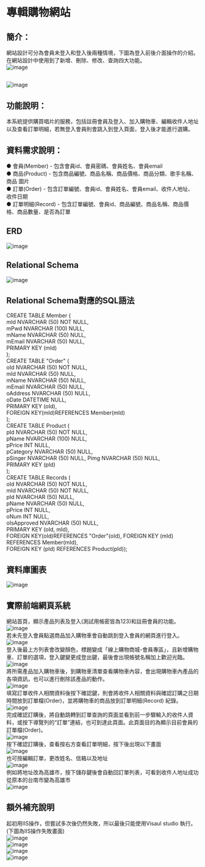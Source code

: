 # 專輯購物網站
## 簡介： 
網站設計可分為會員未登入和登入後兩種情境，下圖為登入前後介面操作的介紹。在網站設計中使用到了新增、刪除、修改、查詢四大功能。  
![image](https://user-images.githubusercontent.com/96182969/196511383-0e67a0c4-4063-47e1-877d-8bf56c868a5b.png)  
##  
![image](https://user-images.githubusercontent.com/96182969/196511415-6a720dda-8414-453e-82dc-4fdee610e459.png)  

## 功能說明：
本系統提供購買唱片的服務，包括註冊會員及登入、加入購物車、編輯收件人地址以及查看訂單明細，若無登入會員則會跳入到登入頁面，登入後才能進行選購。  
## 資料需求說明： 
● 會員(Member) - 包含會員id、會員密碼、會員姓名、會員email   
● 商品(Product) - 包含商品編號、商品名稱、商品價格、商品分類、歌手名稱、商品 圖片  
● 訂單(Order) - 包含訂單編號、會員id、會員姓名、會員email、收件人地址、收件日期  
● 訂單明細(Record) - 包含訂單編號、會員id、商品編號、商品名稱、商品價格、商品數量、是否為訂單  
## ERD
![image](https://user-images.githubusercontent.com/96182969/196511602-26a7f422-f52c-41b7-a321-3f35d7838006.png)  
## Relational Schema
![image](https://user-images.githubusercontent.com/96182969/196511660-ec240b7d-85e8-4749-b451-f886d3503d1c.png)  
## Relational Schema對應的SQL語法
CREATE TABLE Member (  
mId	NVARCHAR (50) NOT NULL,   
mPwd NVARCHAR (100) NULL,   
mName NVARCHAR (50) NULL,   
mEmail NVARCHAR (50) NULL,   
PRIMARY KEY (mId)  
);  
CREATE TABLE "Order" (  
oId	NVARCHAR (50) NOT NULL,   
mId		NVARCHAR (50) NULL,   
mName		NVARCHAR (50) NULL,   
mEmail NVARCHAR (50) NULL,   
oAddress NVARCHAR (50) NULL,   
oDate	DATETIME	NULL,   
PRIMARY KEY (oId),  
    FOREIGN KEY(mId)REFERENCES Member(mId)  
);  
CREATE TABLE Product (  
pId	NVARCHAR (50) NOT NULL,   
pName		NVARCHAR (100) NULL,  
pPrice	INT	NULL,   
pCategory NVARCHAR (50) NULL,  
pSinger NVARCHAR (50) NULL, 
Pimg	NVARCHAR (50) NULL,   
PRIMARY KEY (pId)  
);  
CREATE TABLE Records (  
oId	NVARCHAR (50) NOT NULL,  
mId		NVARCHAR (50) NOT NULL,   
pId	NVARCHAR (50) NULL,   
pName			NVARCHAR (50) NULL,  
pPrice	INT	NULL,  
oNum	INT	NULL,  
oIsApproved NVARCHAR (50) NULL,   
PRIMARY KEY (oId, mId),  
   FOREIGN KEY(oId)REFERENCES "Order"(oId), 
   FOREIGN KEY (mId) REFERENCES Member(mId),   
   FOREIGN KEY (pId) REFERENCES Product(pId));  

## 資料庫圖表
![image](https://user-images.githubusercontent.com/96182969/196512727-3f5ba989-2f38-4552-b15a-df0d892045e3.png)  
## 實際前端網頁系統
網站首頁，顯示產品列表及登入(測試用帳密皆為123)和註冊會員的功能。  
 ![image](https://user-images.githubusercontent.com/96182969/196512921-f7cd1012-7b0e-4098-b221-834446867277.png)  
若未先登入會員點選商品加入購物車會自動跳到登入會員的網頁進行登入。  
![image](https://user-images.githubusercontent.com/96182969/196512967-9919f386-0fb0-468b-8624-516c2b46e4dc.png)  
登入後最上方列表會改變顏色，標題變成「線上購物商城-會員專區」，且新增購物車、訂單的選項，登入鍵變更成登出鍵，最後會出現帳號名稱加上歡迎光臨。  
 ![image](https://user-images.githubusercontent.com/96182969/196512994-213759cc-bd8d-4678-a971-55e3bea1de9c.png)  
將所需產品加入購物車後，到購物車清單查看購物車內容，會出現購物車內產品的各項資訊，也可以進行刪除該產品的動作。  
![image](https://user-images.githubusercontent.com/96182969/196513034-86995231-b114-4aca-9033-821313299f20.png)  
填寫訂單收件人相關資料後按下確認鍵，則會將收件人相關資料與確認訂購之日期時間放到訂單檔(Order)，並將購物車的商品放到訂單明細(Record) 紀錄。  
 ![image](https://user-images.githubusercontent.com/96182969/196513053-953f89e8-e621-43f5-9444-9bc47373852f.png)  
完成確認訂購後，將自動跳轉到訂單查詢的頁面並看到前一步驟輸入的收件人資料，或按下導覽列的“訂單”連結，也可到達此頁面。此頁面目的為顯示目前會員的訂單檔(Order)。  
![image](https://user-images.githubusercontent.com/96182969/196513096-351031e8-23d0-4773-9c68-a25745f34f3c.png)  
按下確認訂購後，查看按右方查看訂單明細，按下後出現以下畫面  
 ![image](https://user-images.githubusercontent.com/96182969/196513127-0730a3fa-49c6-4a9f-8345-32a548f2aa16.png)  
也可按編輯訂單，更改姓名、信箱以及地址  
![image](https://user-images.githubusercontent.com/96182969/196513161-8f411468-8e05-4bce-be7d-d282d7ef61fc.png)  
例如將地址改為高雄市，按下儲存鍵後會自動回訂單列表，可看到收件人地址成功從原本的台南市變為高雄市  
![image](https://user-images.githubusercontent.com/96182969/196513179-c4bf0b57-ebae-44d2-afdc-2b76f049f91d.png)  

## 額外補充說明 
起初用IIS操作，但嘗試多次後仍然失敗，所以最後只能使用Visaul studio 執行。   
(下圖為IIS操作失敗畫面)  
![image](https://user-images.githubusercontent.com/96182969/196513282-32047218-0328-423d-8495-c5deb1841611.png)  
![image](https://user-images.githubusercontent.com/96182969/196513307-15fe4f01-cecb-49f8-8e18-d096b7b7e00a.png)  
![image](https://user-images.githubusercontent.com/96182969/196513332-2fea3684-f6ff-43e0-a0da-29da32ce9555.png)  
![image](https://user-images.githubusercontent.com/96182969/196513346-f67edf46-f44f-4342-8541-cff65c4a8e9d.png)  

 
